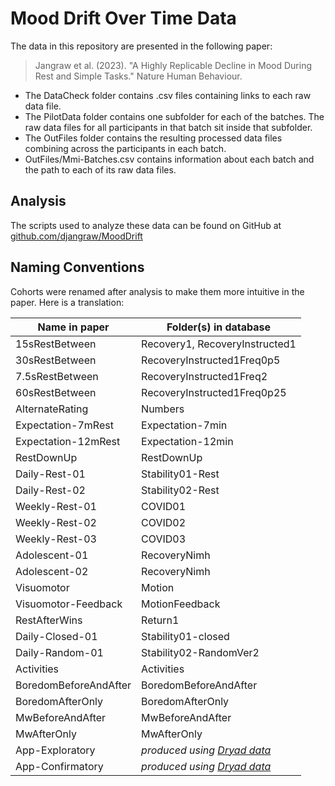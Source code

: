 # Mood Drift Over Time Data

The data in this repository are presented in the following paper:
> Jangraw et al. (2023). "A Highly Replicable Decline in Mood During Rest and Simple Tasks." Nature Human Behaviour.

- The DataCheck folder contains .csv files containing links to each raw data file.
- The PilotData folder contains one subfolder for each of the batches. The raw data files for all participants in that batch sit inside that subfolder.
- The OutFiles folder contains the resulting processed data files combining across the participants in each batch.
- OutFiles/Mmi-Batches.csv contains information about each batch and the path to each of its raw data files.

## Analysis
The scripts used to analyze these data can be found on GitHub at
[github.com/djangraw/MoodDrift](github.com/djangraw/MoodDrift)

## Naming Conventions

Cohorts were renamed after analysis to make them more intuitive in the paper. Here is a translation:

| Name in paper | Folder(s) in database |
| ------------- | ------------------ |
| 15sRestBetween | Recovery1, RecoveryInstructed1 |
| 30sRestBetween | RecoveryInstructed1Freq0p5 |
| 7.5sRestBetween | RecoveryInstructed1Freq2 |
| 60sRestBetween | RecoveryInstructed1Freq0p25 |
| AlternateRating | Numbers |
| Expectation-7mRest | Expectation-7min |
| Expectation-12mRest | Expectation-12min |
| RestDownUp | RestDownUp |
| Daily-Rest-01 | Stability01-Rest |
| Daily-Rest-02 | Stability02-Rest |
| Weekly-Rest-01 | COVID01 |
| Weekly-Rest-02 | COVID02 |
| Weekly-Rest-03 | COVID03 |
| Adolescent-01 | RecoveryNimh |
| Adolescent-02 | RecoveryNimh |
| Visuomotor | Motion |
| Visuomotor-Feedback | MotionFeedback |
| RestAfterWins | Return1 |
| Daily-Closed-01 | Stability01-closed |
| Daily-Random-01 | Stability02-RandomVer2 |
| Activities | Activities |
| BoredomBeforeAndAfter | BoredomBeforeAndAfter |
| BoredomAfterOnly | BoredomAfterOnly |
| MwBeforeAndAfter | MwBeforeAndAfter |
| MwAfterOnly| MwAfterOnly |
| App-Exploratory | *produced using [Dryad data](https://doi.org/10.5061/dryad.prr4xgxkk)* |
| App-Confirmatory | *produced using [Dryad data](https://doi.org/10.5061/dryad.prr4xgxkk)* |
